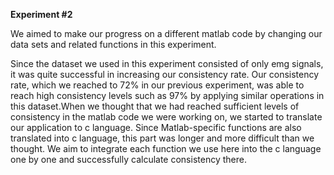 **Experiment #2**

We aimed to make our progress on a different matlab code by changing our data sets and related functions in this experiment.

Since the dataset we used in this experiment consisted of only emg signals, it was quite successful in increasing our consistency rate.
Our consistency rate, which we reached to 72% in our previous experiment, was able to reach high consistency levels such as 97% by 
applying similar operations in this dataset.When we thought that we had reached sufficient levels of consistency in the matlab code 
we were working on, we started to translate our application to c language. Since Matlab-specific functions are also translated into
c language, this part was longer and more difficult than we thought. We aim to integrate each function we use here into the c language
one by one and successfully calculate consistency there.
